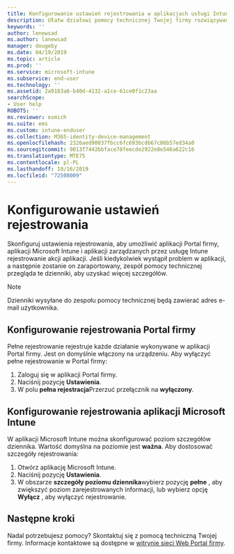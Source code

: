 ```yaml
---
title: Konfigurowanie ustawień rejestrowania w aplikacjach usługi Intune | Microsoft Docs
description: Ułatw działowi pomocy technicznej Twojej firmy rozwiązywanie problemów z urządzeniami, używając pełnego rejestrowania
keywords: ''
author: lenewsad
ms.author: lanewsad
manager: dougeby
ms.date: 04/19/2019
ms.topic: article
ms.prod: ''
ms.service: microsoft-intune
ms.subservice: end-user
ms.technology: ''
ms.assetid: 2a9183a6-b40d-4132-a1ce-61ce0f1c23aa
searchScope:
- User help
ROBOTS: ''
ms.reviewer: esmich
ms.suite: ems
ms.custom: intune-enduser
ms.collection: M365-identity-device-management
ms.openlocfilehash: 2326aed90037fbcc6fc693bcdb67c86b57ed34a0
ms.sourcegitcommit: 9013f7442bbface78feecde2922e8e546a622c16
ms.translationtype: MTE75
ms.contentlocale: pl-PL
ms.lasthandoff: 10/16/2019
ms.locfileid: "72508009"
---
```

# <a name="configure-logging-settings"></a>Konfigurowanie ustawień rejestrowania

Skonfiguruj ustawienia rejestrowania, aby umożliwić aplikacji Portal firmy, aplikacji Microsoft Intune i aplikacji zarządzanych przez usługę Intune rejestrowanie akcji aplikacji. Jeśli kiedykolwiek wystąpił problem w aplikacji, a następnie zostanie on zaraportowany, zespół pomocy technicznej przegląda te dzienniki, aby uzyskać więcej szczegółów. 

> [!NOTE]
> Dzienniki wysyłane do zespołu pomocy technicznej będą zawierać adres e-mail użytkownika.  

## <a name="configure-company-portal-logging"></a>Konfigurowanie rejestrowania Portal firmy
Pełne rejestrowanie rejestruje każde działanie wykonywane w aplikacji Portal firmy. Jest on domyślnie włączony na urządzeniu. Aby wyłączyć pełne rejestrowanie w Portal firmy:  

1. Zaloguj się w aplikacji Portal firmy.
2. Naciśnij pozycję **Ustawienia**.
3. W polu **pełna rejestracja**Przerzuć przełącznik na **wyłączony**.

## <a name="configure-microsoft-intune-app-logging"></a>Konfigurowanie rejestrowania aplikacji Microsoft Intune
W aplikacji Microsoft Intune można skonfigurować poziom szczegółów dziennika. Wartość domyślna na poziomie jest **ważna**. Aby dostosować szczegóły rejestrowania:  

1. Otwórz aplikację Microsoft Intune.  
2. Naciśnij pozycję **Ustawienia**.  
3. W obszarze **szczegóły poziomu dziennika**wybierz pozycję **pełne** , aby zwiększyć poziom zarejestrowanych informacji, lub wybierz opcję **Wyłącz** , aby wyłączyć rejestrowanie.  

## <a name="next-steps"></a>Następne kroki  

Nadal potrzebujesz pomocy? Skontaktuj się z pomocą techniczną Twojej firmy. Informacje kontaktowe są dostępne w [witrynie sieci Web Portal firmy](https://go.microsoft.com/fwlink/?linkid=2010980).  
